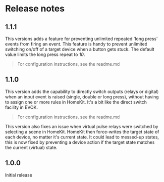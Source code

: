 # Release notes

## 1.1.1
This versions adds a feature for preventing unlimited repeated 'long press' events from firing an event. This feature is handy to prevent unlimited switching on/off of a target device when a button gets stuck. The default value limits the long press repeat to *10*.

> For configuration instructions, see the readme.md 

## 1.1.0
This version adds the capability to directly switch outputs (relays or digital) when an input event is raised (single, double or long press), without having to assign one or more rules in HomeKit. It's a bit like the direct switch facility in EVOK.

> For configuration instructions, see the readme.md

This version also fixes an issue when virtual pulse relays were switched by selecting a scene in HomeKit. HomeKit then force-writes the target state of each device, no matter it's current state. It could lead to messed-up states, this is now fixed by preventing a device action if the target state matches the current (virtual) state.

## 1.0.0
Initial release
